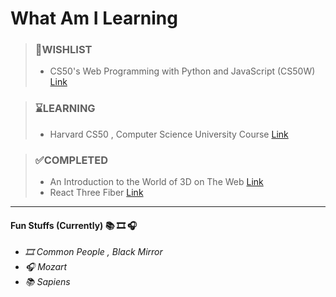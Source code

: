 # What Am I Learning


> ### 📒WISHLIST
>   - CS50's Web Programming with Python and JavaScript (CS50W) [Link](https://www.youtube.com/playlist?list=PLhQjrBD2T380xvFSUmToMMzERZ3qB5Ueu)
>
> 

> ### ⌛LEARNING 
>   - Harvard CS50 , Computer Science University Course  [Link](https://www.youtube.com/watch?v=LfaMVlDaQ24&t=21139s)
>   
>

> ### ✅COMPLETED
>   - An Introduction to the World of 3D on The Web [Link](https://waelyasmina.net/articles/an-introduction-to-the-world-of-3d-on-the-web/)
>   - React Three Fiber [Link](https://waelyasmina.net/articles/react-three-fiber-for-beginners/)
>


---
#### Fun Stuffs (Currently) 📚 🎞️ 🎧
 
 - <em> 🎞️ Common People , Black Mirror </em>
 - <em> 🎧 Mozart </em>
 - <em> 📚 Sapiens </em>


